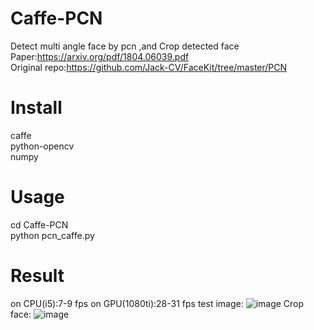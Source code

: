 # Caffe-PCN
Detect multi angle face by pcn ,and Crop detected face  
Paper:https://arxiv.org/pdf/1804.06039.pdf  
Original repo:https://github.com/Jack-CV/FaceKit/tree/master/PCN
# Install 
caffe  
python-opencv  
numpy
# Usage
cd Caffe-PCN  
python pcn_caffe.py  
# Result
on CPU(i5):7-9 fps
on GPU(1080ti):28-31 fps
test image:
![image](https://github.com/xxxx/xxxx/xxx.png)
Crop face:
![image](https://github.com/xxxx/xxxx/xxx.png)

